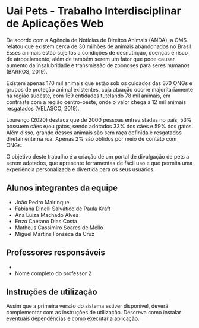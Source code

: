 # Uai Pets - Trabalho Interdisciplinar de Aplicações Web

De acordo com a Agência de Notícias de Direitos Animais (ANDA), a OMS relatou que existem cerca de 30 milhões de animais abandonados no Brasil. Esses animais estão sujeitos a condições de desnutrição, doenças e risco de atropelamento, além de também serem um fator que pode causar aumento da insalubridade e transmissão de zoonoses para seres humanos (BARROS, 2019).

Existem apenas 170 mil animais que estão sob os cuidados das 370 ONGs e grupos de proteção animal existentes, cuja atuação ocorre majoritariamente na região sudeste, com 169 entidades tutelando 78 mil animais, em contraste com a região centro-oeste, onde o valor chega a 12 mil animais resgatados (VELASCO, 2019).

Lourenço (2020) destaca que de 2000 pessoas entrevistadas no país, 53% possuem cães e/ou gatos, sendo adotados 33% dos cães e 59% dos gatos. Além disso, grande desses animais são sem raça definida e resgatados diretamente na rua. Apenas 2% são obtidos por meio de contato com ONGs.

O objetivo deste trabalho é a criação de um portal de divulgação de pets a serem adotados, que apresente ferramentas de fácil uso e que permita uma experiência personalizada e divertida para os seus usuários. 


## Alunos integrantes da equipe

* João Pedro Mairinque 
* Fabiana Dinelli Salvático de Paula Kraft
* Ana Luiza Machado Alves
* Enzo Caetano Dias Costa
* Matheus Cassimiro Soares de Mello
* Miguel Martins Fonseca da Cruz

## Professores responsáveis

* 
* Nome completo do professor 2

## Instruções de utilização

Assim que a primeira versão do sistema estiver disponível, deverá complementar com as instruções de utilização. Descreva como instalar eventuais dependências e como executar a aplicação.
